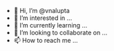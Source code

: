 - 👋 Hi, I’m @vnalupta
- 👀 I’m interested in ...
- 🌱 I’m currently learning ...
- 💞️ I’m looking to collaborate on ...
- 📫 How to reach me ...

<!---
vnalupta/vnalupta is a ✨ special ✨ repository because its `README.md` (this file) appears on your GitHub profile.
You can click the Preview link to take a look at your changes.
--->
